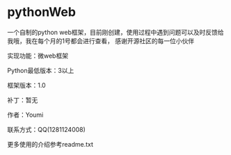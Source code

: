 # pythonWeb
一个自制的python web框架，目前刚创建，使用过程中遇到问题可以及时反馈给我哦，我在每个月的1号都会进行查看，
感谢开源社区的每一位小伙伴

实现功能：微web框架

Python最低版本：3以上

框架版本：1.0

补丁：暂无

作者：Youmi

联系方式：QQ(1281124008)

更多使用的介绍参考readme.txt
